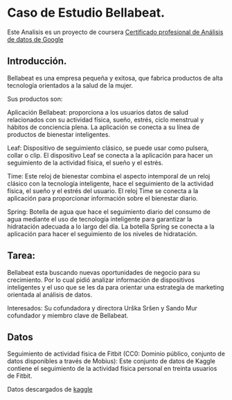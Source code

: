 # Caso de Estudio Bellabeat.
Este Analisis es un proyecto de coursera [Certificado profesional de Análisis de datos de Google](https://www.coursera.org/professional-certificates/google-data-analytics)

## Introducción.

Bellabeat es una empresa pequeña y exitosa, que fabrica productos de alta tecnología orientados a la salud de la mujer. 

Sus productos son:

Aplicación Bellabeat: proporciona a los usuarios datos de salud relacionados con su actividad física, sueño, estrés, ciclo menstrual y hábitos de conciencia plena. La aplicación se conecta a su línea de productos de bienestar inteligentes.

Leaf: Dispositivo de seguimiento clásico, se puede usar como pulsera, collar o clip. El dispositivo Leaf se conecta a la aplicación para hacer un seguimiento de la actividad física, el sueño y el estrés.

Time: Este reloj de bienestar combina el aspecto intemporal de un reloj clásico con la tecnología inteligente, hace el seguimiento de la actividad física, el sueño y el estrés del usuario. El reloj Time se conecta a la aplicación para proporcionar información sobre el bienestar diario.

Spring: Botella de agua que hace el seguimiento diario del consumo de agua mediante el uso de tecnología inteligente para garantizar la hidratación adecuada a lo largo del día. La botella Spring se conecta a la aplicación para hacer el seguimiento de los niveles de hidratación.

## Tarea:

Bellabeat esta buscando nuevas oportunidades de negocio para su crecimiento. Por lo cual pidió analizar información de dispositivos inteligentes y el uso que se les da para orientar una estrategia de marketing orientada al análisis de datos.

Interesados:
Su cofundadora y directora Urška Sršen y Sando Mur cofundador y miembro clave de Bellabeat.

## 	Datos 
Seguimiento de actividad física de Fitbit (CC0: Dominio público, conjunto de datos disponibles a través de Mobius): Este conjunto de datos de Kaggle contiene el seguimiento de la actividad física personal en treinta usuarios de Fitbit.


Datos descargados de [kaggle](https://www.kaggle.com/datasets/arashnic/fitbit)


